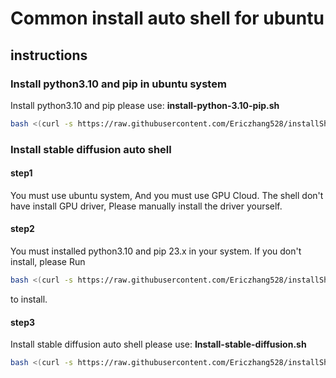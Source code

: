 # Common install auto shell for ubuntu

## instructions 
### Install python3.10 and pip in ubuntu system
Install python3.10 and pip please use: __install-python-3.10-pip.sh__
```bash
bash <(curl -s https://raw.githubusercontent.com/Ericzhang528/installShell/main/Ubuntu-Install-python-3.10-pip.sh)
```
### Install stable diffusion auto shell
#### step1
You must use ubuntu system, And you must use GPU Cloud.
The shell don't have install GPU driver, Please manually install the driver yourself.
#### step2
You must installed python3.10 and pip 23.x in your system.
If you don't install, please Run
```bash
bash <(curl -s https://raw.githubusercontent.com/Ericzhang528/installShell/main/Ubuntu-Install-python-3.10-pip.sh)
```
to install.
#### step3
Install stable diffusion auto shell please use: __Install-stable-diffusion.sh__
```bash
bash <(curl -s https://raw.githubusercontent.com/Ericzhang528/installShell/main/Ubuntu-Install-stable-diffusion.sh)
```
